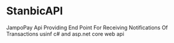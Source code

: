 # StanbicAPI
JampoPay Api Providing End Point For Receiving Notifications Of Transactions usinf c# and asp.net core web api
